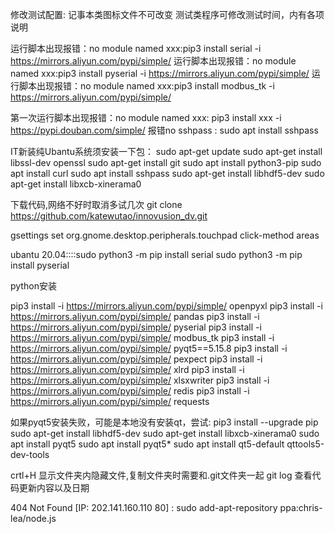 修改测试配置:
记事本类图标文件不可改变
测试类程序可修改测试时间，内有各项说明


运行脚本出现报错：no module named xxx:pip3 install serial -i https://mirrors.aliyun.com/pypi/simple/
运行脚本出现报错：no module named xxx:pip3 install pyserial -i https://mirrors.aliyun.com/pypi/simple/
运行脚本出现报错：no module named xxx:pip3 install modbus_tk -i https://mirrors.aliyun.com/pypi/simple/

第一次运行脚本出现报错：no module named xxx:    pip3 install xxx  -i https://pypi.douban.com/simple/
报错no sshpass : sudo apt install sshpass




IT新装纯Ubantu系统须安装一下包：
 sudo apt-get update
 sudo apt-get install libssl-dev openssl
 sudo apt-get install git
 sudo apt install python3-pip
 sudo apt install curl
 sudo apt install sshpass
 sudo apt-get install libhdf5-dev
 sudo apt-get install libxcb-xinerama0

 
 下载代码,网络不好时取消多试几次
 git clone https://github.com/katewutao/innovusion_dv.git       


gsettings set org.gnome.desktop.peripherals.touchpad click-method areas

ubantu 20.04::::sudo python3 -m pip install serial   sudo python3 -m pip install pyserial


python安装

pip3 install -i https://mirrors.aliyun.com/pypi/simple/ openpyxl
pip3 install -i https://mirrors.aliyun.com/pypi/simple/ pandas
pip3 install -i https://mirrors.aliyun.com/pypi/simple/ pyserial
pip3 install -i https://mirrors.aliyun.com/pypi/simple/ modbus_tk
pip3 install -i https://mirrors.aliyun.com/pypi/simple/ pyqt5==5.15.8
pip3 install -i https://mirrors.aliyun.com/pypi/simple/ pexpect
pip3 install -i https://mirrors.aliyun.com/pypi/simple/ xlrd
pip3 install -i https://mirrors.aliyun.com/pypi/simple/ xlsxwriter
pip3 install -i https://mirrors.aliyun.com/pypi/simple/ redis
pip3 install -i https://mirrors.aliyun.com/pypi/simple/ requests


如果pyqt5安装失败，可能是本地没有安装qt，尝试:
pip3 install --upgrade pip
sudo apt-get install libhdf5-dev
sudo apt-get install libxcb-xinerama0
sudo apt install pyqt5
sudo apt install pyqt5*
sudo apt install qt5-default qttools5-dev-tools

crtl+H 显示文件夹内隐藏文件,复制文件夹时需要和.git文件夹一起
git log 查看代码更新内容以及日期


404  Not Found [IP: 202.141.160.110 80]  :    sudo add-apt-repository ppa:chris-lea/node.js